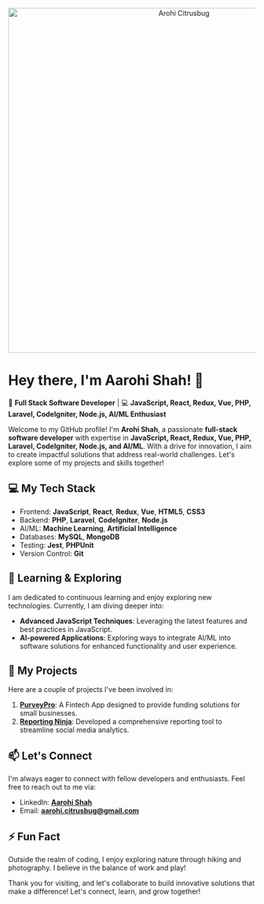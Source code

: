 <p align="center">
  <img src="https://media.giphy.com/media/L1R1tvI9svkIWwpVYr/giphy.gif?cid=ecf05e47smq5uajsv0iovb1f6qzlt74k4eybtfdi7zwckztu&ep=v1_gifs_search&rid=giphy.gif&ct=g" alt="Arohi Citrusbug" width="700"/>
</p>

# Hey there, I'm Aarohi Shah! 👋

🚀 **Full Stack Software Developer** | 💻 **JavaScript, React, Redux, Vue, PHP, Laravel, CodeIgniter, Node.js, AI/ML Enthusiast**

Welcome to my GitHub profile! I'm **Arohi Shah**, a passionate **full-stack software developer** with expertise in **JavaScript, React, Redux, Vue, PHP, Laravel, CodeIgniter, Node.js, and AI/ML**. With a drive for innovation, I aim to create impactful solutions that address real-world challenges. Let's explore some of my projects and skills together!

## 💻 My Tech Stack

- Frontend: **JavaScript**, **React**, **Redux**, **Vue**, **HTML5**, **CSS3**
- Backend: **PHP**, **Laravel**, **CodeIgniter**, **Node.js**
- AI/ML: **Machine Learning**, **Artificial Intelligence**
- Databases: **MySQL**, **MongoDB**
- Testing: **Jest**, **PHPUnit**
- Version Control: **Git**

## 🌱 Learning & Exploring

I am dedicated to continuous learning and enjoy exploring new technologies. Currently, I am diving deeper into:

- **Advanced JavaScript Techniques**: Leveraging the latest features and best practices in JavaScript.
- **AI-powered Applications**: Exploring ways to integrate AI/ML into software solutions for enhanced functionality and user experience.

## 🚀 My Projects

Here are a couple of projects I've been involved in:

1. **[PurveyPro](https://purveypro.com/)**: A Fintech App designed to provide funding solutions for small businesses.
2. **[Reporting Ninja](https://www.reportingninja.com/)**: Developed a comprehensive reporting tool to streamline social media analytics.

## 📫 Let's Connect

I'm always eager to connect with fellow developers and enthusiasts. Feel free to reach out to me via:

- LinkedIn: **[Aarohi Shah](https://www.linkedin.com/in/aarohi-shah-22b0b3187/)**
- Email: **aarohi.citrusbug@gmail.com**

## ⚡ Fun Fact

Outside the realm of coding, I enjoy exploring nature through hiking and photography. I believe in the balance of work and play!

Thank you for visiting, and let's collaborate to build innovative solutions that make a difference! Let's connect, learn, and grow together!
